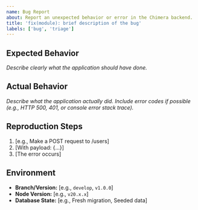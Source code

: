 ```yaml
---
name: Bug Report
about: Report an unexpected behavior or error in the Chimera backend.
title: 'fix(module): brief description of the bug'
labels: ['bug', 'triage']
---
```


## Expected Behavior

_Describe clearly what the application should have done._

## Actual Behavior
_Describe what the application actually did. Include error codes if possible (e.g., HTTP 500, 401, or console error stack trace)._

## Reproduction Steps
1. [e.g., Make a POST request to /users]
2. [With payload: {...}]
3. [The error occurs]

## Environment

- **Branch/Version:** [e.g., `develop`, `v1.0.0`]
- **Node Version:** [e.g., `v20.x.x`]
- **Database State:** [e.g., Fresh migration, Seeded data]
